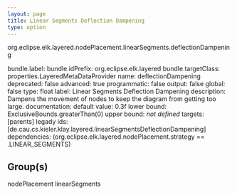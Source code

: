 ```yaml
---
layout: page
title: Linear Segments Deflection Dampening
type: option
---
```

org.eclipse.elk.layered.nodePlacement.linearSegments.deflectionDampening

bundle.label: 
bundle.idPrefix: org.eclipse.elk.layered
bundle.targetClass: properties.LayeredMetaDataProvider
name: deflectionDampening
deprecated: false
advanced: true
programmatic: false
output: false
global: false
type: float
label: Linear Segments Deflection Dampening
description: Dampens the movement of nodes to keep the diagram from getting too large.
documentation: 
default value:  0.3f
lower bound:  ExclusiveBounds.greaterThan(0)
upper bound: *not defined*
targets: [parents]
legady ids: [de.cau.cs.kieler.klay.layered.linearSegmentsDeflectionDampening]
dependencies: (org.eclipse.elk.layered.nodePlacement.strategy == <XFeatureCallImplCustom>.LINEAR_SEGMENTS)

## Group(s)
nodePlacement linearSegments 

